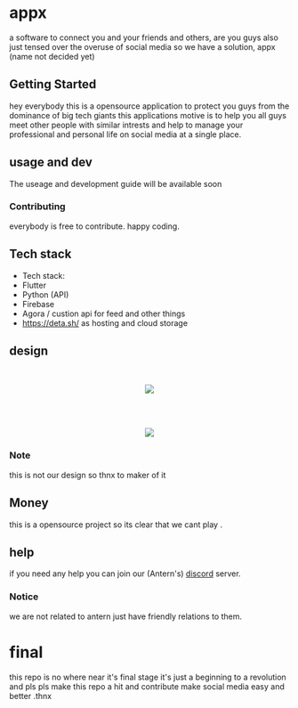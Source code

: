 # appx

a software to connect you and your friends and others,
are you guys also just tensed over the overuse of social media so we have a solution, appx (name not decided yet)

## Getting Started

hey everybody this is a opensource application to protect you guys from the dominance of big tech giants this applications motive is to help you all guys meet other people with similar intrests and help to manage your professional and personal life on social media at a single place.

## usage and dev
The useage and development guide will be available soon

### Contributing 

everybody is free to contribute. happy coding.

## Tech stack 
 - Tech stack:
 - Flutter
 - Python (API)
 - Firebase
 - Agora / custion api for feed and other things
 - https://deta.sh/ as hosting and cloud storage 
## design 
<br/>

<p align="center">
  <img src="https://raw.githubusercontent.com/hybriddevs/appx/main/final.webp" />
</p>
<br/>
<br/>
<p align="center">
  <img src="https://raw.githubusercontent.com/hybriddevs/appx/main/unknown.png" />
</p>

### Note

this is not our design so thnx to maker of it

## Money

this is a opensource project so its clear that we cant play .

## help

if you need any help you can join our (Antern's) [discord](https://discord.gg/Hnk3zEjT) server.

### Notice
we are not related to antern just have friendly relations to them.

# final
this repo is no where near it's final stage it's just a  beginning to a revolution and 
pls pls make this repo a hit and contribute make social media easy and better .thnx

